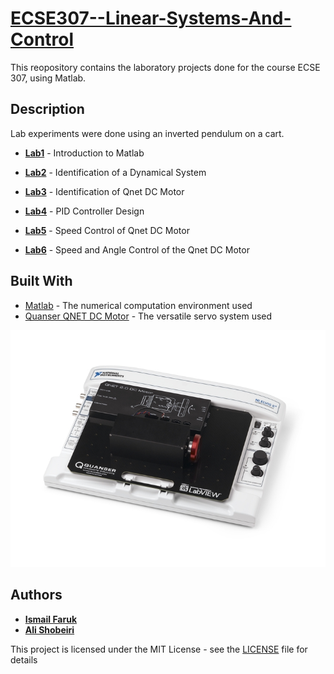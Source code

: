 # [ECSE307--Linear-Systems-And-Control ](https://www.mcgill.ca/study/2017-2018/courses/ecse-307)

This reopository contains the laboratory projects done for the course ECSE 307, using Matlab.

## Description

Lab experiments were done using an inverted pendulum on a cart.

*	[**Lab1**](Lab%201/Lab%20Report%201.pdf) - Introduction to Matlab

*	[**Lab2**](Lab%202/Lab2_Group6_Faruk_Shobeiri.pdf) - Identification of a Dynamical System

*	[**Lab3**](Lab%203/Lab%203%20Report.pdf) - Identification of Qnet DC Motor

*	[**Lab4**](Lab%204/Lab%204%20Report.pdf) - PID Controller Design

*	[**Lab5**](Lab%205/Lab%205%20Report.pdf) - Speed Control of Qnet DC Motor

*	[**Lab6**](Lab%206/Lab%206%20Report.pdf) - Speed and Angle Control of the Qnet DC Motor

## Built With

* [Matlab](http://matlabacademy.mathworks.com/) - The numerical computation environment used
* [Quanser QNET DC Motor](https://www.quanser.com/products/qnet-2-0-dc-motor-board/) - The versatile servo system used

![Quanser QNET DC Motor](Qnet%20DC%20Motor%20onboard%20NI%20Elvis%20II.jpg)

## Authors

* [**Ismail Faruk**](https://github.com/ismailfaruk)
* [**Ali Shobeiri**](https://github.com/alishobeiri)

This project is licensed under the MIT License - see the [LICENSE](LICENSE) file for details
